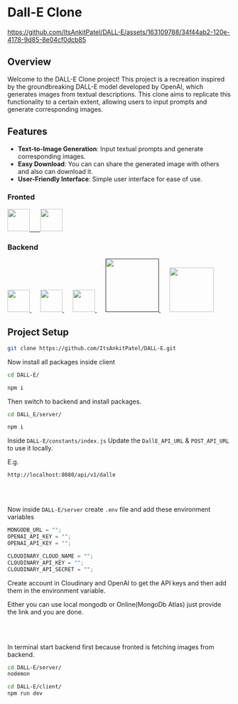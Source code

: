 # Dall-E Clone


https://github.com/ItsAnkitPatel/DALL-E/assets/163109788/34f44ab2-120e-4178-9d85-8e04cf0dcb85


## Overview

Welcome to the DALL-E Clone project! This project is a recreation inspired by the groundbreaking DALL-E model developed by OpenAI, which generates images from textual descriptions. This clone aims to replicate this functionality to a certain extent, allowing users to input prompts and generate corresponding images.

## Features

- **Text-to-Image Generation**: Input textual prompts and generate corresponding images.
- **Easy Download**: You can can share the generated image with others and also can download it.
- **User-Friendly Interface**: Simple user interface for ease of use.

### Fronted

 <p align="left">
 <a href="https://react.dev" target="_blank"><img src="https://cdn.jsdelivr.net/gh/devicons/devicon@latest/icons/react/react-original-wordmark.svg" height="50"/> &nbsp;&nbsp;&nbsp;&nbsp;
 </a>
<a href="https://tailwindcss.com/">
<img src="https://cdn.jsdelivr.net/gh/devicons/devicon@latest/icons/tailwindcss/tailwindcss-original.svg" height="50"/>
</a>
</p>
 
### Backend

<p align="left">
<a href="https://nodejs.org/en" target="_blank">
<img src="https://cdn.jsdelivr.net/gh/devicons/devicon@latest/icons/nodejs/nodejs-original-wordmark.svg" height="50"/>
</a>&nbsp;&nbsp;&nbsp;&nbsp;
<a href="https://expressjs.com/" target="_blank">
<img src="https://cdn.jsdelivr.net/gh/devicons/devicon@latest/icons/express/express-original-wordmark.svg" height="50" />
</a>&nbsp;&nbsp;&nbsp;&nbsp;
<a href="https://www.mongodb.com/" target="_blank">
<img src="https://cdn.jsdelivr.net/gh/devicons/devicon@latest/icons/mongodb/mongodb-original-wordmark.svg" height="50"/>
</a>&nbsp;&nbsp;&nbsp;&nbsp;
<a href="" target="_blank">
<img src="https://www.logo.wine/a/logo/Cloudinary/Cloudinary-Logo.wine.svg" width="120">
</a>&nbsp;&nbsp;&nbsp;&nbsp;
<a href="https://openai.com/product">
<img src="https://upload.wikimedia.org/wikipedia/commons/4/4d/OpenAI_Logo.svg" width="100">
</a>
</p>

## Project Setup

```bash
git clone https://github.com/ItsAnkitPatel/DALL-E.git
```

Now install all packages inside client

```bash
cd DALL-E/

npm i
```

Then switch to backend and install packages.

```bash
cd DALL_E/server/

npm i
```

Inside `DALL-E/constants/index.js`
Update the `DallE_API_URL` & `POST_API_URL` to use it locally.

E.g.

```
http://localhost:8080/api/v1/dalle
```

<br>
<br>

Now inside `DALL-E/server` create `.env` file and add these environment variables

```js
MONGODB_URL = "";
OPENAI_API_KEY = "";
OPENAI_API_KEY = "";

CLOUDINARY_CLOUD_NAME = "";
CLOUDINARY_API_KEY = "";
CLOUDINARY_API_SECRET = "";
```

Create account in Cloudinary and OpenAI to get the API keys and then add them in the environment variable.

Either you can use local mongodb or Online(MongoDb Atlas) just provide the link and you are done.

<br>
<br>

In terminal start backend first because fronted is fetching images from backend.

```bash
cd DALL-E/server/
nodemon
```

```bash
cd DALL-E/client/
npm run dev
```
